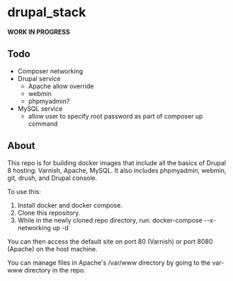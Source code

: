 # drupal_stack

**WORK IN PROGRESS**

## Todo 
* Composer networking
* Drupal service
  * Apache allow override
  * webmin
  * phpmyadmin?
* MySQL service 
  * allow user to specify root password as part of composer up command

## About
This repo is for building docker images that include all the basics of Drupal 8 hosting: Varnish, Apache, MySQL. It also includes phpmyadmin, webmin, git, drush, and Drupal console.

To use this:

1. Install docker and docker compose.
2. Clone this repository.
3. While in the newly cloned repo directory, run: docker-compose --x-networking up -d

You can then access the default site on port 80 (Varnish) or port 8080 (Apache) on the host machine.

You can manage files in Apache's /var/www directory by going to the var-www directory in the repo.

